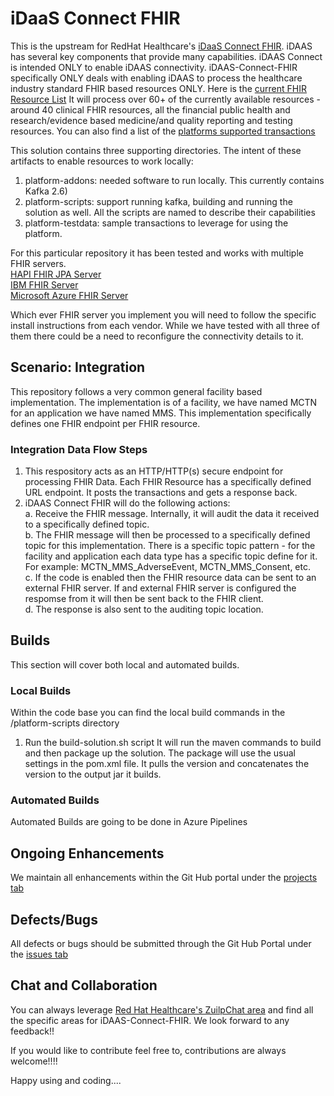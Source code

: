 # iDaaS Connect FHIR
This is the upstream for RedHat Healthcare's <a href="https://github.com/RedHat-Healthcare/iDaaS-Connect/tree/master/iDaaS-Connect-FHIR" target="_blank">iDaaS Connect FHIR</a>. iDAAS has several key components that provide many capabilities. iDAAS Connect is intended ONLY
to enable iDAAS connectivity. iDAAS-Connect-FHIR specifically ONLY deals with enabling 
iDAAS to process the healthcare industry standard FHIR based resources ONLY. Here is the 
<a href="https://www.hl7.org/fhir/resourcelist.html" target="_blank">current FHIR Resource List</a> 
It will process over 60+ of the currently available resources - around 40 clinical FHIR 
resources, all the financial public health and research/evidence based medicine/and quality
reporting and testing resources. You can also find a list of the 
<a href="http://connectedhealth-idaas.io/home/SupportedTransactions" target="_blank">platforms supported transactions</a> 

This solution contains three supporting directories. The intent of these artifacts to enable
resources to work locally: <br/>
1. platform-addons: needed software to run locally. This currently contains Kafka 2.6)<br/>
2. platform-scripts: support running kafka, building and running the solution as well. All the scripts are named to describe their capabilities <br/>
3. platform-testdata: sample transactions to leverage for using the platform. 

For this particular repository it has been tested and works with multiple FHIR servers. <br/>
<a href="https://github.com/hapifhir/hapi-fhir-jpaserver-starter" target="_blank">HAPI FHIR JPA Server</a><br/> 
<a href="https://github.com/IBM/FHIR" target="_blank">IBM FHIR Server</a><br/>
<a href="https://github.com/microsoft/fhir-server" target="_blank">Microsoft Azure FHIR Server</a><br/>

Which ever FHIR server you implement you will need to follow the specific install instructions from each vendor. 
While we have tested with all three of them there could be a need to reconfigure the connectivity details to it. 

## Scenario: Integration 
This repository follows a very common general facility based implementation. The implementation
is of a facility, we have named MCTN for an application we have named MMS. This implementation 
specifically defines one FHIR endpoint per FHIR resource.

### Integration Data Flow Steps
 
1. This respository acts as an HTTP/HTTP(s) secure endpoint for processing FHIR Data. Each FHIR Resource has a 
specifically defined URL endpoint. It posts the transactions and gets a response back.
2. iDAAS Connect FHIR will do the following actions:<br/>
    a. Receive the FHIR message. Internally, it will audit the data it received to 
    a specifically defined topic.<br/>
    b. The FHIR message will then be processed to a specifically defined topic for this implementation. There is a 
    specific topic pattern -  for the facility and application each data type has a specific topic define for it.
    For example: MCTN_MMS_AdverseEvent, MCTN_MMS_Consent, etc. <br/>
    c. If the code is enabled then the FHIR resource data can be sent to an external FHIR server. If and external 
    FHIR server is configured the respomse from it will then be sent back to the FHIR client.<br/>
    d. The response is also sent to the auditing topic location.<br/>
    
## Builds
This section will cover both local and automated builds.

### Local Builds
Within the code base you can find the local build commands in the /platform-scripts directory
1.  Run the build-solution.sh script
It will run the maven commands to build and then package up the solution. The package will use the usual settings
in the pom.xml file. It pulls the version and concatenates the version to the output jar it builds.

### Automated Builds
Automated Builds are going to be done in Azure Pipelines

## Ongoing Enhancements
We maintain all enhancements within the Git Hub portal under the 
<a href="https://github.com/Open-iDaaS/Open-iDaaS-Connect-FHIR/projects" target="_blank">projects tab</a>

## Defects/Bugs
All defects or bugs should be submitted through the Git Hub Portal under the 
<a href="https://github.com/Open-iDaaS/Open-iDaaS-Connect-FHIR/issues" target="_blank">issues tab</a>

## Chat and Collaboration
You can always leverage <a href="https://redhathealthcare.zulipchat.com" target="_blank">Red Hat Healthcare's ZuilpChat area</a>
and find all the specific areas for iDAAS-Connect-FHIR. We look forward to any feedback!!

If you would like to contribute feel free to, contributions are always welcome!!!! 

Happy using and coding....


